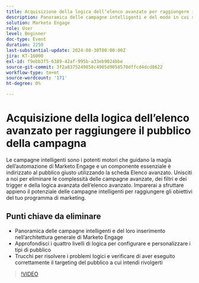 ```yaml
---
title: Acquisizione della logica dell’elenco avanzato per raggiungere il pubblico della campagna
description: Panoramica delle campagne intelligenti e del modo in cui si adattano all’architettura generale di Marketo Engage Approfondisci i quattro livelli di logica per configurare e personalizzare i tipi di pubblico Trucchi per risolvere i problemi di logica e verificare di aver eseguito correttamente il targeting del pubblico previsto
solution: Marketo Engage
role: User
level: Beginner
doc-type: Event
duration: 2250
last-substantial-update: 2024-08-30T00:00:00Z
jira: KT-16000
exl-id: f9ebb3f5-6389-42af-995b-a33eb9024bbe
source-git-commit: 3f2a8375249858c4905d9058570dffcd4dcd8622
workflow-type: tm+mt
source-wordcount: '171'
ht-degree: 0%

---
```


# Acquisizione della logica dell’elenco avanzato per raggiungere il pubblico della campagna

Le campagne intelligenti sono i potenti motori che guidano la magia dell’automazione di Marketo Engage e un componente essenziale è indirizzato al pubblico giusto utilizzando la scheda Elenco avanzato. Unisciti a noi per eliminare le complessità delle campagne avanzate, dei filtri e dei trigger e della logica avanzata dell’elenco avanzato. Imparerai a sfruttare appieno il potenziale delle campagne intelligenti per raggiungere gli obiettivi del tuo programma di marketing.

## Punti chiave da eliminare

* Panoramica delle campagne intelligenti e del loro inserimento nell’architettura generale di Marketo Engage
* Approfondisci i quattro livelli di logica per configurare e personalizzare i tipi di pubblico
* Trucchi per risolvere i problemi logici e verificare di aver eseguito correttamente il targeting del pubblico a cui intendi rivolgerti

>[!VIDEO](https://video.tv.adobe.com/v/3457306/?learn=on&captions=ita)
